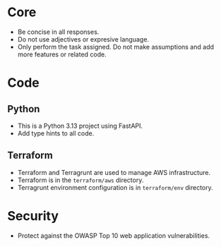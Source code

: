 # Core
- Be concise in all responses.
- Do not use adjectives or expresive language.
- Only perform the task assigned.  Do not make assumptions and add more features or related code.

# Code
## Python
- This is a Python 3.13 project using FastAPI.
- Add type hints to all code.

## Terraform
- Terraform and Terragrunt are used to manage AWS infrastructure.
- Terraform is in the `terraform/aws` directory.
- Terragrunt environment configuration is in `terraform/env` directory.

# Security
- Protect against the OWASP Top 10 web application vulnerabilities.